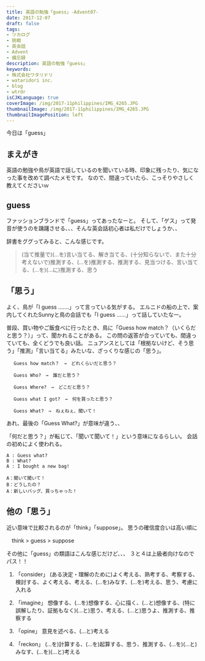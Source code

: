 ```yaml
---
title: 英語の勉強「guess」-Advent07-
date: 2017-12-07
draft: false
tags:
- ツカログ
- 挑戦
- 英会話
- Advent
- 備忘録
description: 英語の勉強「guess」
keywords:
- 株式会社ワタリドリ
- wataridori inc.
- blog
- wtrdr
isCJKLanguage: true
coverImage: /img/2017-11philippines/IMG_4265.JPG
thumbnailImage: /img/2017-11philippines/IMG_4265.JPG
thumbnailImagePosition: left
---
```

今日は「guess」

## まえがき
英語の勉強や鳥が英語で話しているのを聞いている時、印象に残ったり、気になった事を改めて調べたメモです。
なので、間違っていたら、こっそりやさしく教えてくださいｗ


## guess

ファッションブランドで「guess」ってあったなーと。
そして、「ゲス」って発音が使うのを躊躇させる、、、そんな英会話初心者は私だけでしょうか、、

辞書をググってみると、こんな感じです。

> (当て推量で)(…を)言い当てる、解き当てる、(十分知らないで、また十分考えないで)推測する、(…を)推測する、推測する、見当つける、言い当てる、(…を)(…に)推測する、思う



## 「思う」

よく、鳥が「I guess …….」って言っている気がする。
エルニドの船の上で、案内してくれたSunnyと鳥の会話でも「I guess ……」って話していたなー。

普段、買い物やご飯食べに行ったとき、鳥に「Guess how match？（いくらだと思う？）」って、聞かれることがある。
この問の返答が合っていても、間違っていても、全くどうでも良い話。
ニュアンスとしては「根拠ないけど、そう思う」「推測」「言い当てる」みたいな、ざっくりな感じの「思う」。


``` text
　 Guess how match？　→　どれくらいだと思う？

　 Guess Who?　→　誰だと思う？

　 Guess Where?　→　どこだと思う？

　 Guess what I got?　→　何を買ったと思う？

　 Guess What?　→　ねぇねぇ、聞いて！
```

あれ、最後の「Guess What?」が意味が違う、、

「何だと思う？」が転じて、「聞いて聞いて！」という意味になるらしい。
会話の初めによく使われる。

``` text
A : Guess what?
B : What?
A : I bought a new bag!

A：聞いて聞いて！
B：どうしたの？
A：新しいバッグ、買っちゃった！
```


## 他の「思う」

近い意味で比較されるのが「think」「suppose」。
思うの確信度合いは高い順に

　think > guess > suppose


その他に「guess」の類語はこんな感じだけど、、、
３と４は上級者向けなのでパス！！

1. 「consider」
(ある決定・理解のために)よく考える、熟考する、考察する、検討する、よく考える、考える、(…を)みなす、(…を)考える、思う、考慮に入れる

1. 「imagine」
想像する、(…を)想像する、心に描く、(…と)想像する、(特に誤解したり、証拠もなく)(…と)思う、考える、(…と)思うよ、推測する、推察する

1. 「opine」
意見を述べる、(…と)考える

1. 「reckon」
(…を)計算する、(…を)起算する、思う、推測する、(…を)(…と)みなす、(…を)(…と)考える

